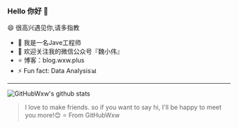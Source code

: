 
### Hello 你好 👋

 😄 很高兴遇见你,请多指教

- 🔭 我是一名Jave工程师
- 🌱 欢迎关注我的微信公众号『魏小伟』
- ⭐ 博客：blog.wxw.plus
- ⚡ Fun fact: Data Analysis📊

---
![GitHubWxw's github stats](https://github-readme-stats.vercel.app/api?username=GitHubWxw&show_icons=true&theme=radical)
<!--
[![ReadMe Card](https://github-readme-stats.vercel.app/api/pin/?username=GitHubWxw&repo=bs-cloud)](https://github.com/GitHubWxw/bs-cloud)  [![ReadMe Card](https://github-readme-stats.vercel.app/api/pin/?username=GitHubWxw&repo=wxw-security)](https://github.com/GitHubWxw/wxw-security)
-->
> I love to make friends. so if you want to say hi, I'll be happy to meet you more!😊
⭐️ From GitHubWxw
<!--
**GitHubWxw/GitHubWxw** is a ✨ _special_ ✨ repository because its `README.md` (this file) appears on your GitHub profile.

Here are some ideas to get you started:

- 🔭 I’m currently working on ...
- 🌱 I’m currently learning ...
- 👯 I’m looking to collaborate on ...
- 🤔 I’m looking for help with ...
- 💬 Ask me about ...
- 📫 How to reach me: ...
- 😄 Pronouns: ...
- ⚡ Fun fact: ...
-->
